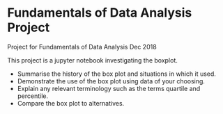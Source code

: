 # Fundamentals of Data Analysis Project
Project for Fundamentals of Data Analysis Dec 2018


This project is a jupyter notebook investigating the boxplot.
 - Summarise the history of the box plot and situations in which it used.
 - Demonstrate the use of the box plot using data of your choosing.
 - Explain any relevant terminology such as the terms quartile and percentile. 
 - Compare the box plot to alternatives.
